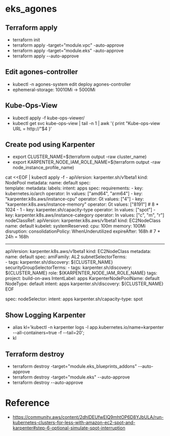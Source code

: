 # eks_agones

## Terraform apply
- terraform init
- terraform apply -target="module.vpc" -auto-approve
- terraform apply -target="module.eks" -auto-approve
- terraform apply --auto-approve

## Edit agones-controller
- kubectl -n agones-system edit deploy agones-controller
- ephemeral-storage: 10010Mi -> 5000Mi

## Kube-Ops-View
- kubectl apply -f kube-ops-viewer/
- kubectl get svc kube-ops-view | tail -n 1 | awk '{ print "Kube-ops-view URL = http://"$4 }'

## Create pod using Karpenter 
- export CLUSTER_NAME=$(terraform output -raw cluster_name)
- export KARPENTER_NODE_IAM_ROLE_NAME=$(terraform output -raw node_instance_profile_name)

cat <<EOF | kubectl apply -f -
apiVersion: karpenter.sh/v1beta1
kind: NodePool
metadata:
  name: default 
spec:  
  template:
    metadata:
      labels:
        intent: apps
    spec:
      requirements:
        - key: kubernetes.io/arch
          operator: In
          values: ["amd64", "arm64"]
        - key: "karpenter.k8s.aws/instance-cpu"
          operator: Gt
          values: ["4"]
        - key: "karpenter.k8s.aws/instance-memory"
          operator: Gt
          values: ["8191"] # 8 * 1024 - 1
        - key: karpenter.sh/capacity-type
          operator: In
          values: ["spot"]
        - key: karpenter.k8s.aws/instance-category
          operator: In
          values: ["c", "m", "r"]
      nodeClassRef:
        apiVersion: karpenter.k8s.aws/v1beta1
        kind: EC2NodeClass
        name: default
      kubelet:
        systemReserved:
          cpu: 100m
          memory: 100Mi
  disruption:
    consolidationPolicy: WhenUnderutilized
    expireAfter: 168h # 7 * 24h = 168h
  
---   

apiVersion: karpenter.k8s.aws/v1beta1
kind: EC2NodeClass
metadata:
  name: default
spec:
  amiFamily: AL2
  subnetSelectorTerms:          
    - tags:
        karpenter.sh/discovery: ${CLUSTER_NAME}
  securityGroupSelectorTerms:
    - tags:
        karpenter.sh/discovery: ${CLUSTER_NAME}
  role: ${KARPENTER_NODE_IAM_ROLE_NAME}
  tags:
    project: build-on-aws
    IntentLabel: apps
    KarpenterNodePoolName: default
    NodeType: default
    intent: apps
    karpenter.sh/discovery: ${CLUSTER_NAME}
EOF


  spec:
    nodeSelector:
      intent: apps
      karpenter.sh/capacity-type: spot

## Show Logging Karpenter
- alias kl='kubectl -n karpenter logs -l app.kubernetes.io/name=karpenter --all-containers=true -f --tail=20';
- kl

## Terraform destroy
- terraform destroy -target="module.eks_blueprints_addons" --auto-approve
- terraform destroy -target="module.eks" --auto-approve
- terraform destroy --auto-approve

# Reference
- https://community.aws/content/2dhlDEUfwElQ9mhtOP6D8YJbULA/run-kubernetes-clusters-for-less-with-amazon-ec2-spot-and-karpenter#step-6-optional-simulate-spot-interruption
